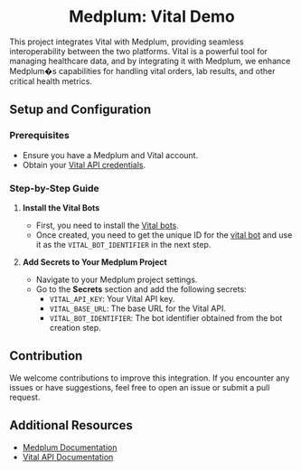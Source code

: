 <h1 align="center">Medplum: Vital Demo</h1>

This project integrates Vital with Medplum, providing seamless interoperability between the two platforms. Vital is a powerful tool for managing healthcare data, and by integrating it with Medplum, we enhance Medplum�s capabilities for handling vital orders, lab results, and other critical health metrics.

## Setup and Configuration

### Prerequisites

- Ensure you have a Medplum and Vital account.
- Obtain your [Vital API credentials](https://docs.tryvital.io/home/quickstart#1-api-keys).

### Step-by-Step Guide

1. **Install the Vital Bots**

   - First, you need to install the [Vital bots](https://github.com/medplum/medplum/tree/main/examples/medplum-demo-bots/src/vital).
   - Once created, you need to get the unique ID for the [vital bot](https://github.com/medplum/medplum/blob/main/examples/medplum-demo-bots/src/vital/vital.ts) and use it as the `VITAL_BOT_IDENTIFIER` in the next step.

1. **Add Secrets to Your Medplum Project**
   - Navigate to your Medplum project settings.
   - Go to the **Secrets** section and add the following secrets:
     - `VITAL_API_KEY`: Your Vital API key.
     - `VITAL_BASE_URL`: The base URL for the Vital API.
     - `VITAL_BOT_IDENTIFIER`: The bot identifier obtained from the bot creation step.

## Contribution

We welcome contributions to improve this integration. If you encounter any issues or have suggestions, feel free to open an issue or submit a pull request.

## Additional Resources

- [Medplum Documentation](https://www.medplum.com/docs)
- [Vital API Documentation](https://docs.tryvital.io/home/welcome)

